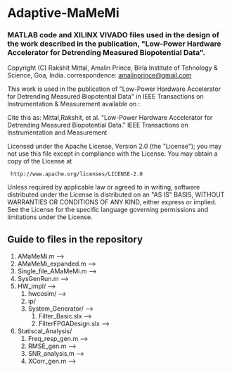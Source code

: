 # Adaptive-MaMeMi
### MATLAB code and XILINX VIVADO files used in the design of the work described in the publication, "Low-Power Hardware Accelerator for Detrending Measured Biopotential Data".

Copyright (C) Rakshit Mittal, Amalin Prince, Birla Institute of Tehnology & Science, Goa, India.
correspondence: amalinprince@gmail.com

This work is used in the publication of "Low-Power Hardware Accelerator for Detrending Measured 
Biopotential Data" in IEEE Transactions on Instrumentation & Measurement
available on : <website>

Cite this as: 
Mittal,Rakshit, et al. "Low-Power Hardware Accelerator for Detrending Measured Biopotential Data." 
IEEE Transactions on Instrumentation and Measurement

Licensed under the Apache License, Version 2.0 (the "License"); you may not use this file except 
in compliance with the License. You may obtain a copy of the License at

     http://www.apache.org/licenses/LICENSE-2.0

Unless required by applicable law or agreed to in writing, software distributed under the License 
is distributed on an "AS IS" BASIS, WITHOUT WARRANTIES OR CONDITIONS OF ANY KIND, either express or 
implied. See the License for the specific language governing permissions and limitations under the 
License.

## Guide to files in the repository

1. AMaMeMi.m -->
2. AMaMeMi_expanded.m -->
3. Single_file_AMaMeMi.m -->
4. SysGenRun.m -->
5. HW_impl/ -->
     1. hwcosim/ -->
     2. ip/
     3. System_Generator/ -->
          1. Filter_Basic.slx -->
          2. FilterFPGADesign.slx -->
6. Statiscal_Analysis/
     1. Freq_resp_gen.m --> 
     2. RMSE_gen.m -->
     3. SNR_analysis.m -->
     4. XCorr_gen.m -->
